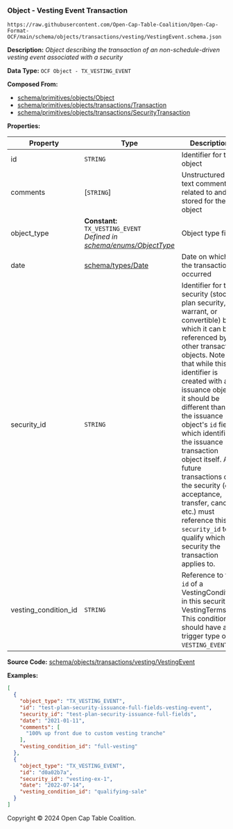 ### Object - Vesting Event Transaction

`https://raw.githubusercontent.com/Open-Cap-Table-Coalition/Open-Cap-Format-OCF/main/schema/objects/transactions/vesting/VestingEvent.schema.json`

**Description:** _Object describing the transaction of an non-schedule-driven vesting event associated with a security_

**Data Type:** `OCF Object - TX_VESTING_EVENT`

**Composed From:**

- [schema/primitives/objects/Object](../../../primitives/objects/Object.md)
- [schema/primitives/objects/transactions/Transaction](../../../primitives/objects/transactions/Transaction.md)
- [schema/primitives/objects/transactions/SecurityTransaction](../../../primitives/objects/transactions/SecurityTransaction.md)

**Properties:**

| Property             | Type                                                                                                      | Description                                                                                                                                                                                                                                                                                                                                                                                                                                                                                                 | Required   |
| -------------------- | --------------------------------------------------------------------------------------------------------- | ----------------------------------------------------------------------------------------------------------------------------------------------------------------------------------------------------------------------------------------------------------------------------------------------------------------------------------------------------------------------------------------------------------------------------------------------------------------------------------------------------------- | ---------- |
| id                   | `STRING`                                                                                                  | Identifier for the object                                                                                                                                                                                                                                                                                                                                                                                                                                                                                   | `REQUIRED` |
| comments             | [`STRING`]                                                                                                | Unstructured text comments related to and stored for the object                                                                                                                                                                                                                                                                                                                                                                                                                                             | -          |
| object_type          | **Constant:** `TX_VESTING_EVENT`</br>_Defined in [schema/enums/ObjectType](../../../enums/ObjectType.md)_ | Object type field                                                                                                                                                                                                                                                                                                                                                                                                                                                                                           | `REQUIRED` |
| date                 | [schema/types/Date](../../../types/Date.md)                                                               | Date on which the transaction occurred                                                                                                                                                                                                                                                                                                                                                                                                                                                                      | `REQUIRED` |
| security_id          | `STRING`                                                                                                  | Identifier for the security (stock, plan security, warrant, or convertible) by which it can be referenced by other transaction objects. Note that while this identifier is created with an issuance object, it should be different than the issuance object's `id` field which identifies the issuance transaction object itself. All future transactions on the security (e.g. acceptance, transfer, cancel, etc.) must reference this `security_id` to qualify which security the transaction applies to. | `REQUIRED` |
| vesting_condition_id | `STRING`                                                                                                  | Reference to the `id` of a VestingCondition in this security's VestingTerms. This condition should have a trigger type of `VESTING_EVENT`.                                                                                                                                                                                                                                                                                                                                                                  | `REQUIRED` |

**Source Code:** [schema/objects/transactions/vesting/VestingEvent](../../../../../../schema/objects/transactions/vesting/VestingEvent.schema.json)

**Examples:**

```json
[
  {
    "object_type": "TX_VESTING_EVENT",
    "id": "test-plan-security-issuance-full-fields-vesting-event",
    "security_id": "test-plan-security-issuance-full-fields",
    "date": "2021-01-11",
    "comments": [
      "100% up front due to custom vesting tranche"
    ],
    "vesting_condition_id": "full-vesting"
  },
  {
    "object_type": "TX_VESTING_EVENT",
    "id": "d0a02b7a",
    "security_id": "vesting-ex-1",
    "date": "2022-07-14",
    "vesting_condition_id": "qualifying-sale"
  }
]
```

Copyright © 2024 Open Cap Table Coalition.

